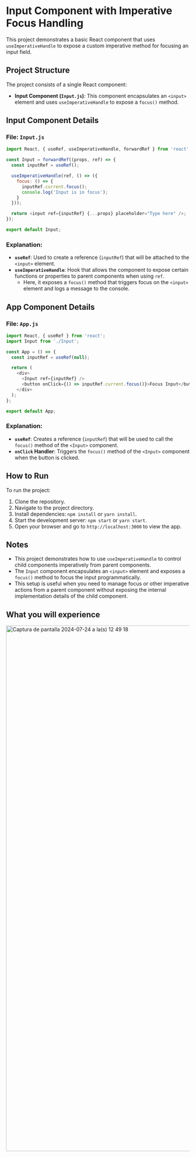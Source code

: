# Input Component with Imperative Focus Handling

This project demonstrates a basic React component that uses `useImperativeHandle` to expose a custom imperative method for focusing an input field.

## Project Structure

The project consists of a single React component:

- **Input Component (`Input.js`)**: This component encapsulates an `<input>` element and uses `useImperativeHandle` to expose a `focus()` method.

## Input Component Details

### File: `Input.js`

```javascript
import React, { useRef, useImperativeHandle, forwardRef } from 'react';

const Input = forwardRef((props, ref) => {
  const inputRef = useRef();

  useImperativeHandle(ref, () => ({
    focus: () => {
      inputRef.current.focus();
      console.log('Input is in focus');
    }
  }));

  return <input ref={inputRef} {...props} placeholder="Type here" />;
});

export default Input;
```

### Explanation:

- **`useRef`**: Used to create a reference (`inputRef`) that will be attached to the `<input>` element.
- **`useImperativeHandle`**: Hook that allows the component to expose certain functions or properties to parent components when using `ref`.
  - Here, it exposes a `focus()` method that triggers focus on the `<input>` element and logs a message to the console.

## App Component Details

### File: `App.js`

```javascript
import React, { useRef } from 'react';
import Input from './Input';

const App = () => {
  const inputRef = useRef(null);

  return (
    <div>
      <Input ref={inputRef} />
      <button onClick={() => inputRef.current.focus()}>Focus Input</button>
    </div>
  );
};

export default App;
```

### Explanation:

- **`useRef`**: Creates a reference (`inputRef`) that will be used to call the `focus()` method of the `<Input>` component.
- **`onClick` Handler**: Triggers the `focus()` method of the `<Input>` component when the button is clicked.

## How to Run

To run the project:

1. Clone the repository.
2. Navigate to the project directory.
3. Install dependencies: `npm install` or `yarn install`.
4. Start the development server: `npm start` or `yarn start`.
5. Open your browser and go to `http://localhost:3000` to view the app.

## Notes

- This project demonstrates how to use `useImperativeHandle` to control child components imperatively from parent components.
- The `Input` component encapsulates an `<input>` element and exposes a `focus()` method to focus the input programmatically.
- This setup is useful when you need to manage focus or other imperative actions from a parent component without exposing the internal implementation details of the child component.

## What you will experience

<img width="1436" alt="Captura de pantalla 2024-07-24 a la(s) 12 49 18" src="https://github.com/user-attachments/assets/0f7bdfcb-c3f3-4314-845f-e12af2763b79">
